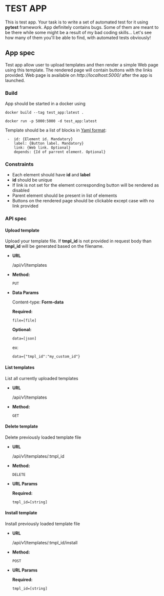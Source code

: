 # TEST APP

This is test app. Your task is to write a set of automated test for it using **pytest** framework.
App definitely contains bugs. Some of them are meant to be there while some might be a result of my bad coding skills...
Let's see how many of them you'll be able to find, with automated tests obviously!

## App spec

Test app allow user to upload templates and then render a simple Web page using this template.
The rendered page will contain buttons with the links provided. 
Web page is available on *http://localhost:5000/* after the app is launched.

### Build

App should be started in a docker using

    docker build --tag test_app:latest .
    
    docker run -p 5000:5000 -d test_app:latest

Template should be a list of blocks in [Yaml format](https://en.wikipedia.org/wiki/YAML):

     -  id: {Element id. Mandatory}
        label: {Button label. Mandatory}
        link: {Web link. Optional}
        depends: {Id of parrent element. Optional}
        
### Constraints

- Each element should have **id** and **label**
- **id** should be unique
- If link is not set for the element corresponding button will be rendered as disabled
- Parent element should be present in list of elements
- Buttons on the rendered page should be clickable except case with no link provided

### API spec

#### Upload template

  Upload your template file. If **tmpl_id** 
  is not provided in request body than **tmpl_id** will be generated based on the filename.

* **URL**

  /api/v1/templates

* **Method:**

  `PUT`

* **Data Params**

  Content-type: **Form-data**
    
    **Required:**
 
   `file=[file]`
   
    **Optional:**
 
   `data=[json]`
   
   ex:
   
   `data={"tmpl_id":"my_custom_id"}`
   
#### List templates

  List all currently uploaded templates

* **URL**

  /api/v1/templates

* **Method:**

  `GET`

#### Delete template

  Delete previously loaded template file

* **URL**

  /api/v1/templates/:tmpl_id

* **Method:**

  `DELETE`
  
*  **URL Params**

   **Required:**
 
   `tmpl_id=[string]`
   
#### Install template

  Install previously loaded template file

* **URL**

  /api/v1/templates/:tmpl_id/install

* **Method:**

  `POST`
  
*  **URL Params**

   **Required:**
 
   `tmpl_id=[string]`
